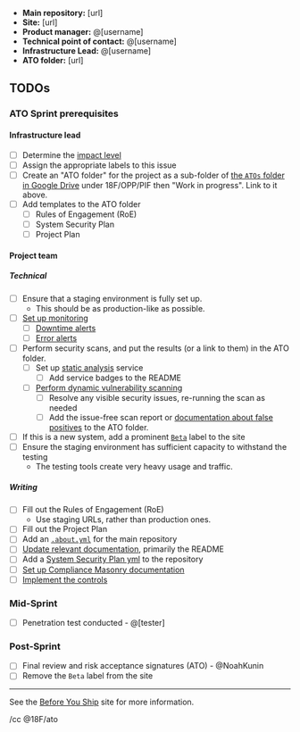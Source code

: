 * **Main repository:** [url]
* **Site:** [url]
* **Product manager:** @[username]
* **Technical point of contact:** @[username]
* **Infrastructure Lead:** @[username]
* **ATO folder:** [url]

## TODOs

### ATO Sprint prerequisites

#### Infrastructure lead

- [ ] Determine the [impact level](https://pages.18f.gov/before-you-ship/ato/levels/)
- [ ] Assign the appropriate labels to this issue
- [ ] Create an "ATO folder" for the project as a sub-folder of [the `ATOs` folder in Google Drive](https://drive.google.com/a/gsa.gov/folderview?id=0BynIxtx-CfkdckljM3BPSkdQT1U&usp=sharing) under 18F/OPP/PIF then "Work in progress". Link to it above.
- [ ] Add templates to the ATO folder
    - [ ] Rules of Engagement (RoE)
    - [ ] System Security Plan
    - [ ] Project Plan

#### Project team

##### Technical

- [ ] Ensure that a staging environment is fully set up.
    * This should be as production-like as possible.
- [ ] [Set up monitoring](https://pages.18f.gov/before-you-ship/infrastructure/monitoring/)
    * [ ] [Downtime alerts](https://pages.18f.gov/before-you-ship/infrastructure/monitoring/#downtime)
    * [ ] [Error alerts](https://pages.18f.gov/before-you-ship/infrastructure/monitoring/#errors)
- [ ] Perform security scans, and put the results (or a link to them) in the ATO folder.
    * [ ] Set up [static analysis](https://pages.18f.gov/before-you-ship/security/static-analysis/) service
        * [ ] Add service badges to the README
    * [ ] [Perform dynamic vulnerability scanning](https://pages.18f.gov/before-you-ship/security/dynamic-scanning/)
        * [ ] Resolve any visible security issues, re-running the scan as needed
        * [ ] Add the issue-free scan report or [documentation about false positives](https://pages.18f.gov/before-you-ship/security/dynamic-scanning/#caveats) to the ATO folder.
- [ ] If this is a new system, add a prominent [`Beta`](https://18f.gsa.gov/dashboard/stages/) label to the site
- [ ] Ensure the staging environment has sufficient capacity to withstand the testing
    * The testing tools create very heavy usage and traffic.

##### Writing

- [ ] Fill out the Rules of Engagement (RoE)
    * Use staging URLs, rather than production ones.
- [ ] Fill out the Project Plan
- [ ] Add an [`.about.yml`](https://github.com/18F/about_yml) for the main repository
- [ ] [Update relevant documentation](https://pages.18f.gov/before-you-ship/ato/tips/), primarily the README
- [ ] Add a [System Security Plan yml](https://pages.18f.gov/before-you-ship/ato/ssp/#template) to the repository
- [ ] [Set up Compliance Masonry documentation](https://github.com/18F/cg-compliance#starting-ato-documentation-for-cloudgov-applications)
- [ ] [Implement the controls](https://pages.18f.gov/before-you-ship/ato/walkthrough/#step-3--implement-the-controls)

### Mid-Sprint

* [ ] Penetration test conducted - @[tester]

### Post-Sprint

* [ ] Final review and risk acceptance signatures (ATO) - @NoahKunin
* [ ] Remove the `Beta` label from the site

---

See the [Before You Ship](https://pages.18f.gov/before-you-ship/ato/) site for more information.

/cc @18F/ato
